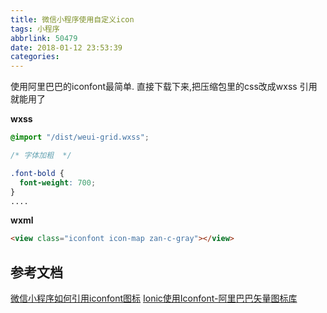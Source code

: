 ```yaml
---
title: 微信小程序使用自定义icon
tags: 小程序
abbrlink: 50479
date: 2018-01-12 23:53:39
categories:
---
```



使用阿里巴巴的iconfont最简单.
直接下载下来,把压缩包里的css改成wxss 引用就能用了

**wxss**
```css
@import "/dist/weui-grid.wxss";

/* 字体加粗  */

.font-bold {
  font-weight: 700;
}
....
```

**wxml**
```html
<view class="iconfont icon-map zan-c-gray"></view> 
```


## 参考文档
[微信小程序如何引用iconfont图标](https://jingyan.baidu.com/article/14bd256e4bd36bbb6c26126e.html)
[Ionic使用Iconfont-阿里巴巴矢量图标库](https://jingyan.baidu.com/article/14bd256e4bd36bbb6c26126e.html)



